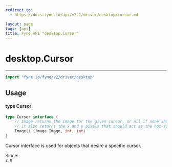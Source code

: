```yaml
---
redirect_to:
  - https://docs.fyne.io/api/v2.1/driver/desktop/cursor.md

layout: page
tags: [api]
title: Fyne API "desktop.Cursor"
---
```



# desktop.Cursor
---
```go
import "fyne.io/fyne/v2/driver/desktop"
```

## Usage

#### type Cursor

```go
type Cursor interface {
	// Image returns the image for the given cursor, or nil if none should be shown.
	// It also returns the x and y pixels that should act as the hot-spot (measured from top left corner).
	Image() (image.Image, int, int)
}
```

Cursor interface is used for objects that desire a specific cursor.


<div class="since">Since: <code>
2.0</code></div>
